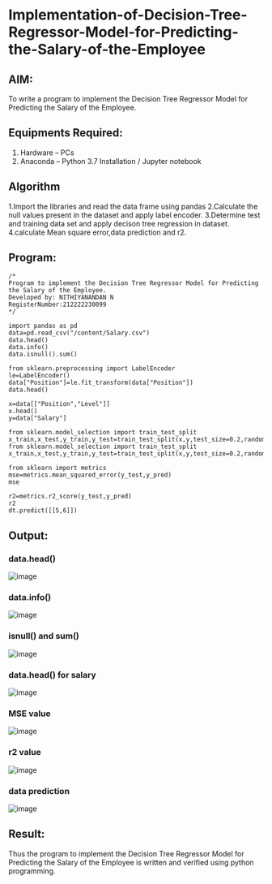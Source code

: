# Implementation-of-Decision-Tree-Regressor-Model-for-Predicting-the-Salary-of-the-Employee

## AIM:
To write a program to implement the Decision Tree Regressor Model for Predicting the Salary of the Employee.

## Equipments Required:
1. Hardware – PCs
2. Anaconda – Python 3.7 Installation / Jupyter notebook

## Algorithm
1.Import the libraries and read the data frame using pandas
2.Calculate the null values present in the dataset and apply label encoder.
3.Determine test and training data set and apply decison tree regression in dataset.
4.calculate Mean square error,data prediction and r2. 

## Program:
```
/*
Program to implement the Decision Tree Regressor Model for Predicting the Salary of the Employee.
Developed by: NITHIYANANDAN N
RegisterNumber:212222230099  
*/
```
```
import pandas as pd
data=pd.read_csv("/content/Salary.csv")
data.head()
data.info()
data.isnull().sum()
```
```
from sklearn.preprocessing import LabelEncoder
le=LabelEncoder()
data["Position"]=le.fit_transform(data["Position"])
data.head()

x=data[["Position","Level"]]
x.head()
y=data["Salary"]

from sklearn.model_selection import train_test_split
x_train,x_test,y_train,y_test=train_test_split(x,y,test_size=0.2,random_state=2)
from sklearn.model_selection import train_test_split
x_train,x_test,y_train,y_test=train_test_split(x,y,test_size=0.2,random_state=2)

from sklearn import metrics
mse=metrics.mean_squared_error(y_test,y_pred) 
mse

r2=metrics.r2_score(y_test,y_pred)
r2
dt.predict([[5,6]])
```

## Output:
### data.head()
![image](https://github.com/NITHIYANANDAN278/Implementation-of-Decision-Tree-Regressor-Model-for-Predicting-the-Salary-of-the-Employee/assets/121784636/da8a4ebc-c3f6-4d28-a599-e142226aeab5)
### data.info()
![image](https://github.com/NITHIYANANDAN278/Implementation-of-Decision-Tree-Regressor-Model-for-Predicting-the-Salary-of-the-Employee/assets/121784636/3308c4d2-36b8-4132-9d53-13c0704c57d5)
### isnull() and sum()
![image](https://github.com/NITHIYANANDAN278/Implementation-of-Decision-Tree-Regressor-Model-for-Predicting-the-Salary-of-the-Employee/assets/121784636/11fe98d8-ab83-48f4-a35f-4a70a6d2569b)
### data.head() for salary
![image](https://github.com/NITHIYANANDAN278/Implementation-of-Decision-Tree-Regressor-Model-for-Predicting-the-Salary-of-the-Employee/assets/121784636/d4729600-3a8a-4b0a-9fc6-36bd369c050e)
### MSE value
![image](https://github.com/NITHIYANANDAN278/Implementation-of-Decision-Tree-Regressor-Model-for-Predicting-the-Salary-of-the-Employee/assets/121784636/3e660d38-762f-4c64-82c8-28c4bf5efeaa)
### r2 value
![image](https://github.com/NITHIYANANDAN278/Implementation-of-Decision-Tree-Regressor-Model-for-Predicting-the-Salary-of-the-Employee/assets/121784636/c6f120b2-a6cd-4210-a83b-7b7e23b13330)
### data prediction
![image](https://github.com/NITHIYANANDAN278/Implementation-of-Decision-Tree-Regressor-Model-for-Predicting-the-Salary-of-the-Employee/assets/121784636/97046e82-35e7-4004-9e07-b5a263c88e5d)




## Result:
Thus the program to implement the Decision Tree Regressor Model for Predicting the Salary of the Employee is written and verified using python programming.
